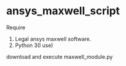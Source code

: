 # ansys_maxwell_script
Require 
1. Legal ansys maxwell software.
2. Python 3(I use)

download and execute maxwell_module.py
